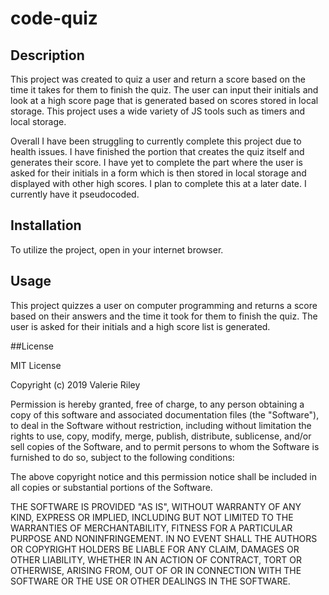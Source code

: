 # code-quiz

## Description

This project was created to quiz a user and return a score based on the time it takes for them to finish the quiz.
The user can input their initials and look at a high score page that is generated based on scores stored in local storage.
This project uses a wide variety of JS tools such as timers and local storage.

Overall I have been struggling to currently complete this project due to health issues. I have finished the portion that creates the quiz itself and generates their score.
I have yet to complete the part where the user is asked for their initials in a form which is then stored in local storage and displayed with other high scores.
I plan to complete this at a later date. I currently have it pseudocoded.

## Installation

To utilize the project, open in your internet browser.

## Usage

This project quizzes a user on computer programming and returns a score based on their answers and the time it took for them to finish the quiz.
The user is asked for their initials and a high score list is generated.

##License

MIT License

Copyright (c) 2019 Valerie Riley

Permission is hereby granted, free of charge, to any person obtaining a copy
of this software and associated documentation files (the "Software"), to deal
in the Software without restriction, including without limitation the rights
to use, copy, modify, merge, publish, distribute, sublicense, and/or sell
copies of the Software, and to permit persons to whom the Software is
furnished to do so, subject to the following conditions:

The above copyright notice and this permission notice shall be included in all
copies or substantial portions of the Software.

THE SOFTWARE IS PROVIDED "AS IS", WITHOUT WARRANTY OF ANY KIND, EXPRESS OR
IMPLIED, INCLUDING BUT NOT LIMITED TO THE WARRANTIES OF MERCHANTABILITY,
FITNESS FOR A PARTICULAR PURPOSE AND NONINFRINGEMENT. IN NO EVENT SHALL THE
AUTHORS OR COPYRIGHT HOLDERS BE LIABLE FOR ANY CLAIM, DAMAGES OR OTHER
LIABILITY, WHETHER IN AN ACTION OF CONTRACT, TORT OR OTHERWISE, ARISING FROM,
OUT OF OR IN CONNECTION WITH THE SOFTWARE OR THE USE OR OTHER DEALINGS IN THE
SOFTWARE.
